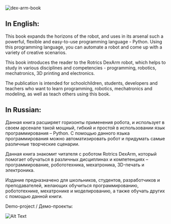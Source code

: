 ![dex-arm-book](https://github.com/AndreM07/dex-arm/blob/main/pic/hexbot-2.png)
## In English:

This book expands the horizons of the robot, and uses in its arsenal such a powerful, flexible and easy-to-use programming language - Python. Using this programming language, you can automate a robot and come up with a variety of creative scenarios.
   
This book introduces the reader to the Rotrics DexArm robot, which helps to study in various disciplines and competencies - programming, robotics, mechatronics, 3D printing and electronics.
   
The publication is intended for schoolchildren, students, developers and teachers who want to learn programming, robotics, mechatronics and modeling, as well as teach others using this book.


## In Russian:

Данная книга расширяет горизонты применения робота, и использует в своем арсенале такой мощный, гибкий и простой в использовании язык программирования – Python. С помощью данного языка программирования можно автоматизировать робот и придумать самые различные творческие сценарии. 
   
Данная книга знакомит читателя с роботом Rotrics DexArm, который помогает обучаться в различных дисциплинах и компетенциях – программирование, робототехника, мехатроника, 3D-печать и электроника.
   
Издание предназначено для школьников, студентов, разработчиков и преподавателей, желающих обучиться программированию, робототехнике, мехатронике и моделированию, а также обучать других с помощью данной книги.


Demo-project / Демо-проекты:

![Alt Text](https://media.giphy.com/media/vFKqnCdLPNOKc/giphy.gif)
